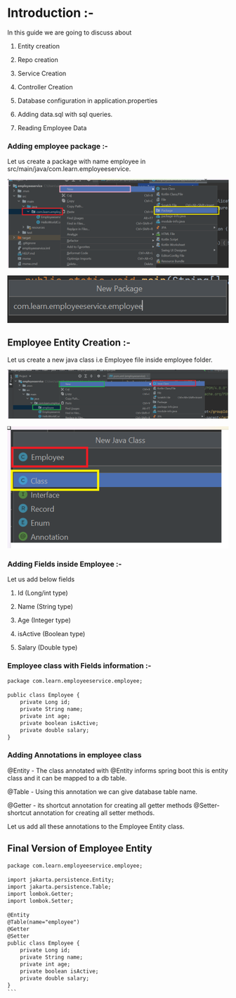 # Introduction :-
In this guide we are going to discuss about

1) Entity creation

2) Repo creation

3) Service Creation

4) Controller Creation

5) Database configuration in application.properties

6) Adding data.sql with sql queries.

7) Reading Employee Data


### Adding employee package :- 
Let us create a package with name employee in src/main/java/com.learn.employeeservice.

![img.png](img.png)

![img_1.png](img_1.png)

## Employee Entity Creation :-

Let us create a new java class i.e Employee file inside employee folder.

![img_2.png](img_2.png)


![img_3.png](img_3.png)

### Adding Fields inside Employee :-
Let us add below fields

1) Id (Long/int type)

2) Name (String type)

3) Age (Integer type)

4) isActive (Boolean type)

5) Salary (Double type)

### Employee class with Fields information :-
```
package com.learn.employeeservice.employee;

public class Employee {
    private Long id;
    private String name;
    private int age;
    private boolean isActive;
    private double salary;
}

```
### Adding Annotations in employee class

@Entity - The class annotated with @Entity informs spring boot this is
entity class and it can be mapped to a db table.

@Table - Using this annotation we can give database table name.

@Getter - its shortcut annotation for creating all getter methods
@Setter- shortcut annotation for creating all setter methods.

Let us add all these annotations to the Employee Entity class.

## Final Version of Employee Entity

````
package com.learn.employeeservice.employee;

import jakarta.persistence.Entity;
import jakarta.persistence.Table;
import lombok.Getter;
import lombok.Setter;

@Entity
@Table(name="employee")
@Getter
@Setter
public class Employee {
    private Long id;
    private String name;
    private int age;
    private boolean isActive;
    private double salary;
}
```







